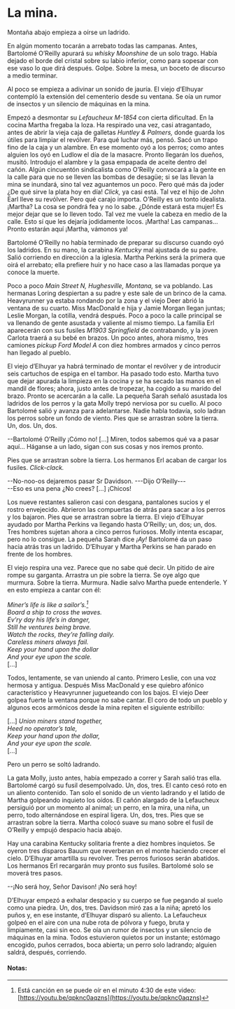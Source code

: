 # La mina.

Montaña abajo empieza a oírse un ladrido.

En algún momento tocarán a arrebato todas las campanas. Antes, Bartolomé O’Reilly apurará su *whisky Moonshine* de un solo trago. Había dejado el borde del cristal sobre su labio inferior, como para sopesar con ese vaso lo que dirá después. Golpe. Sobre la mesa, un boceto de discurso a medio terminar.

Al poco se empieza a adivinar un sonido de jauría. El viejo d’Elhuyar contempló la extensión del cementerio desde su ventana. Se oía un rumor de insectos y un silencio de máquinas en la mina.

Empezó a desmontar su *Lefaucheux M-1854* con cierta dificultad. En la cocina Martha fregaba la loza. Ha respirado una vez, casi atragantado, antes de abrir la vieja caja de galletas *Huntley & Palmers,* donde guarda los útiles para limpiar el revólver. Para qué luchar más, pensó. Sacó un trapo fino de la caja y un alambre. En ese momento oyó a los perros; como antes alguien los oyó en Ludlow el día de la masacre. Pronto llegarán los dueños, musitó. Introdujo el alambre y la gasa empapada de aceite dentro del cañón. Algún cincuentón sindicalista como O’Reilly convocará a la gente en la calle para que no se lleven las bombas de desagüe; si se las llevan la mina se inundará, sino tal vez aguantemos un poco. Pero qué más da joder ¿De qué sirve la plata hoy en día! *Click,* ya casi está. Tal vez el hijo de John Earl lleve su revólver. Pero qué carajo importa. O’Reilly es un tonto idealista. ¡Martha? La cosa se pondrá fea y no lo sabe. ¿Dónde estará esta mujer! Es mejor dejar que se lo lleven todo. Tal vez me vuele la cabeza en medio de la calle. Esto sí que les dejaría jodidamente locos. ¡Martha! Las campanas... Pronto estarán aquí ¡Martha, vámonos ya!

Bartolomé O’Reilly no había terminado de preparar su discurso cuando oyó los ladridos. En su mano, la carabina *Kentucky* mal ajustada de su padre. Salió corriendo en dirección a la iglesia. Martha Perkins será la primera que oirá el arrebato; ella prefiere huir y no hace caso a las llamadas porque ya conoce la
muerte.

Poco a poco *Main Street N, Hughesville, Montana,* se va poblando. Las hermanas Loring despiertan a su padre y este sale de un brinco de la cama. Heavyrunner ya estaba rondando por la zona y el viejo Deer abrió la ventana de su cuarto. Miss MacDonald e hija y Jamie Morgan llegan juntas; Leslie Morgan, la cotilla, vendrá después. Poco a poco la calle principal se va llenando de gente asustada y valiente al mismo tiempo. La familia Erl aparecerán con sus fusiles *M1903 Springfield* de contrabando, y la joven Carlota traerá a su bebé en brazos. Un poco antes, ahora mismo, tres camiones *pickup Ford Model A* con diez hombres armados y cinco perros han llegado al pueblo.

El viejo d’Elhuyar ya habrá terminado de montar el revólver y de introducir seis cartuchos de espiga en el tambor. Ha pasado todo esto. Martha tuvo que dejar apurada la limpieza en la cocina y se ha secado las manos en el mandil de flores; ahora, justo antes de tropezar, ha cogido a su marido del brazo. Pronto se acercarán a la calle. La pequeña Sarah señaló asustada los ladridos de los perros y la gata Molly trepó nerviosa por su cuello. Al poco Bartolomé salió y avanza para adelantarse. Nadie habla todavía, solo ladran los perros sobre un fondo de viento. Pies que se arrastran sobre la tierra. Un, dos. Un, dos.

--Bartolomé O’Reilly ¡Cómo no! [...] Miren, todos sabemos qué va a pasar aquí... Háganse a un lado, sigan con sus cosas y nos iremos pronto.

Pies que se arrastran sobre la tierra. Los hermanos Erl acaban de cargar los fusiles. *Click-clack.*

--No-noo-os dejaremos pasar Sr Davidson. ---Dijo O’Reilly---  
--Eso es una pena ¿No crees? [...] ¡Chicos!

Los nueve restantes salieron casi con desgana, pantalones sucios y el rostro envejecido. Abrieron las compuertas de atrás para sacar a los perros y los bajaron. Pies que se arrastran sobre la tierra. El viejo d’Elhuyar ayudado por Martha Perkins va llegando hasta O’Reilly; un, dos; un, dos. Tres hombres sujetan ahora a cinco perros furiosos. Molly intenta escapar, pero no lo consigue. La pequeña Sarah dice *¡Ay!* Bartolomé da un paso hacia atrás tras un ladrido. D’Elhuyar y Martha Perkins se han parado en frente de los hombres.

El viejo respira una vez. Parece que no sabe qué decir. Un pitido de aire rompe su garganta. Arrastra un pie sobre la tierra. Se oye algo que murmura. Sobre la tierra. Murmura. Nadie salvo Martha puede entenderle. Y en esto empieza a cantar con él:

*Miner’s life is like a sailor’s.[^1]  
Board a ship to cross the waves.  
Ev’ry day his life’s in danger,  
Still he ventures being brave.  
Watch the rocks, they’re falling daily.  
Careless miners always fail.  
Keep your hand upon the dollar  
And your eye upon the scale.*  
[...]   

Todos, lentamente, se van uniendo al canto. Primero Leslie, con una voz hermosa y antigua. Después Miss MacDonald y ese quiebro afónico característico y Heavyrunner jugueteando con los bajos. El viejo Deer golpea fuerte la ventana porque no sabe cantar. El coro de todo un pueblo y algunos ecos armónicos desde la mina repiten el siguiente estribillo:

[...]
*Union miners stand together,  
Heed no operator’s tale,  
Keep your hand upon the dollar,  
And your eye upon the scale.*  
[...]

Pero un perro se soltó ladrando.

La gata Molly, justo antes, había empezado a correr y Sarah salió tras ella. Bartolomé cargó su fusil desempolvado. Un, dos, tres. El canto cesó roto en un aliento contenido. Tan solo el sonido de un viento ladrando y el latido de Martha golpeando inquieto los oídos. El cañón alargado de la Lefaucheux persiguió por un momento al animal; un perro, en la mira, una niña, un perro, todo alternándose en espiral ligera. Un, dos, tres. Pies que se arrastran sobre la tierra. Martha colocó suave su mano sobre el fusil de O’Reilly
y empujó despacio hacia abajo.

Hay una carabina Kentucky solitaria frente a diez hombres inquietos. Se oyeron tres disparos Bauum que reverberan en el monte haciendo crecer el cielo. D’Elhuyar amartilla su revolver. Tres perros furiosos serán abatidos. Los hermanos Erl recargarán muy pronto sus fusiles. Bartolomé solo se moverá tres pasos.

--¡No será hoy, Señor Davison! ¡No será hoy!

D’Elhuyar empezó a exhalar despacio y su cuerpo se fue pegando al suelo como una piedra. Un, dos, tres. Davidson miró zas a la niña; apretó los puños y, en ese instante, d’Elhuyar disparó su aliento. La Lefaucheux golpeó en el aire con una nube rota de pólvora y fuego, bruta y limpiamente, casi sin eco. Se oía un rumor de insectos y un silencio de máquinas en la mina. Todos estuvieron quietos por un instante; estómago encogido, puños cerrados, boca abierta; un perro solo ladrando; alguien saldrá, después, corriendo.

#### Notas:

[^1]: Está canción en se puede oír en el minuto 4:30 de este video: [https://youtu.be/qpknc0aqzns](https://youtu.be/qpknc0aqzns)
